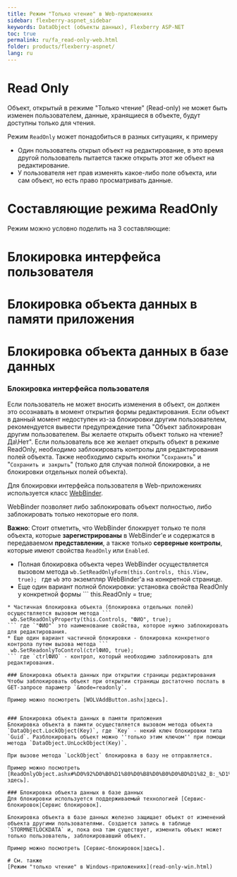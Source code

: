 ```yaml
---
title: Режим "Только чтение" в Web-приложениях
sidebar: flexberry-aspnet_sidebar
keywords: DataObject (объекты данных), Flexberry ASP-NET
toc: true
permalink: ru/fa_read-only-web.html
folder: products/flexberry-aspnet/
lang: ru
---
```


# Read Only
Объект, открытый в режиме "Только чтение" (Read-only) не может быть изменен пользователем, данные, хранящиеся в объекте, будут доступны только для чтения.

Режим `ReadOnly` может понадобиться в разных ситуациях, к примеру
* Один пользователь открыл объект на редактирование, в это время другой пользователь пытается также открыть этот же объект на редактирование.
* У пользователя нет прав изменять какое-либо поле объекта, или сам объект, но есть право просматривать данные.

# Составляющие режима ReadOnly
Режим можно условно поделить на 3 составляющие:

# Блокировка интерфейса пользователя
# Блокировка объекта данных в памяти приложения
# Блокировка объекта данных в базе данных

### Блокировка интерфейса пользователя
Если пользователь не может вносить изменения в объект, он должен это осознавать в момент открытия формы редактирования. Если объект в данный момент недоступен из-за блокировки другим пользователем, рекомендуется вывести предупреждение типа "Объект заблокирован другим пользователем. Вы желаете открыть объект только на чтение? Да\Нет". Если пользователь все же желает открыть объект в режиме ReadOnly, необходимо заблокировать контролы для редактирования полей объекта. Также необходимо скрыть кнопки "`Сохранить`" и "`Сохранить и закрыть`" (только для случая полной блокировки, а не блокировки отдельных полей объекта).

Для блокировки интерфейса пользователя в Web-приложениях используется класс [WebBinder](web-binder.html).

WebBinder позволяет либо заблокировать объект полностью, либо заблокировать только некоторые его поля.

__Важно__: Стоит отметить, что WebBinder блокирует только те поля объекта, которые __зарегистрированы__ в WebBinder'e и содержатся в передаваемом __представлении__, а также только __серверные контролы__, которые имеют свойства `ReadOnly` или `Enabled`.

* Полная блокировка объекта через WebBinder осуществляется вызовом метода ```
  wb.SetReadOnlyForm(this.Controls, this.View, true); 
``` где `wb` это экземпляр WebBinder'a на конкретной странице.
* Еще один вариант полной блокировки: установка свойства ReadOnly у конкретной формы ```
 this.ReadOnly = true; 
```
* Частичная блокировка объекта (блокировка отдельных полей) осуществляется вызовом метода ```
 wb.SetReadOnlyProperty(this.Controls, "ФИО", true); 
``` где `"ФИО"` это наименование свойства, которое нужно заблокировать для редактирования.
* Еще один вариант частичной блокировки - блокировка конкретного контрола путем вызова метода ```
 wb.SetReadonlyToControl(ctrlФИО, true); 
``` где `ctrlФИО` - контрол, который необходимо заблокировать для редактирования.

### Блокировка объекта данных при открытии страницы редактирования
Чтобы заблокировать объект при открытии страницы достаточно послать в GET-запросе параметр `&mode=readonly`.

Пример можно посмотреть [WOLVAddButton.ashx|здесь].


### Блокировка объекта данных в памяти приложения
Блокировка объекта в памяти осуществляется вызовом метода объекта `DataObject.LockObject(Key)`, где `Key` - некий ключ блокировки типа `Guid`. Разблокировать объект можно ''только этим ключом'' при помощи метода `DataObject.UnLockObject(Key)`.

При вызове метода `LockObject` блокировка в базу не отправляется.

Пример можно посмотреть [ReadOnlyObject.ashx#%D0%92%D0%B0%D1%80%D0%B8%D0%B0%D0%BD%D1%82_B:_%D1%83%D0%BF%D1%80%D0%B5%D0%B6%D0%B4%D0%B0%D1%8E%D1%89%D0%B5%D0%B5_%D0%B4%D0%B5%D0%B9%D1%81%D1%82%D0%B2%D0%B8%D0%B5_0|здесь].

### Блокировка объекта данных в базе данных
Для блокировки используется поддерживаемый технологией [Сервис-блокировок|Сервис блокировок].

Блокировка объекта в базе данных железно защищает объект от изменений объекта другими пользователями. Создается запись в таблице `STORMNETLOCKDATA` и, пока она там существует, изменить объект может только пользователь, заблокировавший объект.

Пример можно посмотреть [Сервис-блокировок|здесь].

# См. также
[Режим "только чтение" в Windows-приложениях](read-only-win.html)

